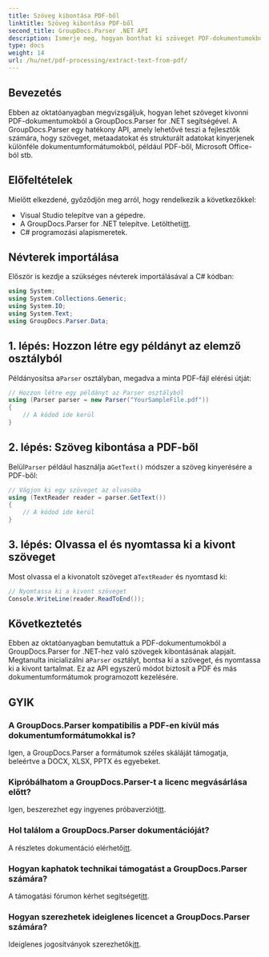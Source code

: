```yaml
---
title: Szöveg kibontása PDF-ből
linktitle: Szöveg kibontása PDF-ből
second_title: GroupDocs.Parser .NET API
description: Ismerje meg, hogyan bonthat ki szöveget PDF-dokumentumokból a GroupDocs.Parser for .NET segítségével. Lépésről lépésre bemutató fejlesztőknek.
type: docs
weight: 14
url: /hu/net/pdf-processing/extract-text-from-pdf/
---
```

## Bevezetés
Ebben az oktatóanyagban megvizsgáljuk, hogyan lehet szöveget kivonni PDF-dokumentumokból a GroupDocs.Parser for .NET segítségével. A GroupDocs.Parser egy hatékony API, amely lehetővé teszi a fejlesztők számára, hogy szöveget, metaadatokat és strukturált adatokat kinyerjenek különféle dokumentumformátumokból, például PDF-ből, Microsoft Office-ból stb.
## Előfeltételek
Mielőtt elkezdené, győződjön meg arról, hogy rendelkezik a következőkkel:
- Visual Studio telepítve van a gépedre.
-  A GroupDocs.Parser for .NET telepítve. Letöltheti[itt](https://releases.groupdocs.com/parser/net/).
- C# programozási alapismeretek.

## Névterek importálása
Először is kezdje a szükséges névterek importálásával a C# kódban:
```csharp
using System;
using System.Collections.Generic;
using System.IO;
using System.Text;
using GroupDocs.Parser.Data;
```
## 1. lépés: Hozzon létre egy példányt az elemző osztályból
 Példányosítsa a`Parser` osztályban, megadva a minta PDF-fájl elérési útját:
```csharp
// Hozzon létre egy példányt az Parser osztályból
using (Parser parser = new Parser("YourSampleFile.pdf"))
{
    // A kódod ide kerül
}
```
## 2. lépés: Szöveg kibontása a PDF-ből
 Belül`Parser` például használja a`GetText()` módszer a szöveg kinyerésére a PDF-ből:
```csharp
// Vágjon ki egy szöveget az olvasóba
using (TextReader reader = parser.GetText())
{
    // A kódod ide kerül
}
```
## 3. lépés: Olvassa el és nyomtassa ki a kivont szöveget
 Most olvassa el a kivonatolt szöveget a`TextReader` és nyomtasd ki:
```csharp
// Nyomtassa ki a kivont szöveget
Console.WriteLine(reader.ReadToEnd());
```

## Következtetés
 Ebben az oktatóanyagban bemutattuk a PDF-dokumentumokból a GroupDocs.Parser for .NET-hez való szövegek kibontásának alapjait. Megtanulta inicializálni a`Parser` osztályt, bontsa ki a szöveget, és nyomtassa ki a kivont tartalmat. Ez az API egyszerű módot biztosít a PDF és más dokumentumformátumok programozott kezelésére.

## GYIK
### A GroupDocs.Parser kompatibilis a PDF-en kívül más dokumentumformátumokkal is?
Igen, a GroupDocs.Parser a formátumok széles skáláját támogatja, beleértve a DOCX, XLSX, PPTX és egyebeket.
### Kipróbálhatom a GroupDocs.Parser-t a licenc megvásárlása előtt?
 Igen, beszerezhet egy ingyenes próbaverziót[itt](https://releases.groupdocs.com/).
### Hol találom a GroupDocs.Parser dokumentációját?
 A részletes dokumentáció elérhető[itt](https://reference.groupdocs.com/parser/net/).
### Hogyan kaphatok technikai támogatást a GroupDocs.Parser számára?
 A támogatási fórumon kérhet segítséget[itt](https://forum.groupdocs.com/c/parser/17).
### Hogyan szerezhetek ideiglenes licencet a GroupDocs.Parser számára?
 Ideiglenes jogosítványok szerezhetők[itt](https://purchase.groupdocs.com/temporary-license/).